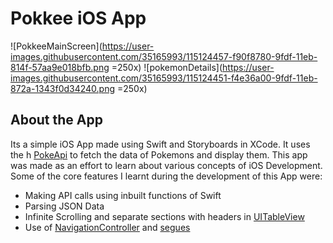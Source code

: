 # Pokkee iOS App
![PokkeeMainScreen](https://user-images.githubusercontent.com/35165993/115124457-f90f8780-9fdf-11eb-814f-57aa9e018bfb.png =250x) ![pokemonDetails](https://user-images.githubusercontent.com/35165993/115124451-f4e36a00-9fdf-11eb-872a-1343f0d34240.png =250x) 
## About the App
Its a simple iOS App made using Swift and Storyboards in XCode. It uses the h [PokeApi](https://pokeapi.co) to fetch the data of Pokemons and display them. This app was made as an effort to learn about various concepts of iOS Development. Some of the core features I learnt during the development of this App were:

- Making API calls using inbuilt functions of Swift
- Parsing JSON Data
- Infinite Scrolling and separate sections with headers in [UITableView](https://developer.apple.com/documentation/uikit/uitableview)
- Use of [NavigationController](https://developer.apple.com/documentation/uikit/uinavigationcontroller) and [segues](https://developer.apple.com/library/archive/featuredarticles/ViewControllerPGforiPhoneOS/UsingSegues.html)

